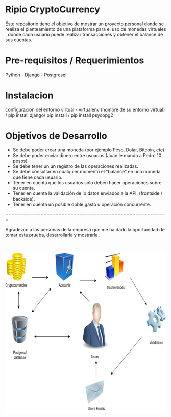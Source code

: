 Ripio CryptoCurrency
=======================================================

Este repositorio tiene el objetivo de mostrar un proyecto 
personal donde se realiza el planteamiento de una plataforma
para el uso de monedas virtuales , donde cada usuario puede
realizar transacciones y obtener el balance de sus cuentas.

Pre-requisitos / Requerimientos
=====================
Python - Django - Postgresql 

Instalacion
=============================

configuracion del entorno virtual - virtualenv (nombre de su entorno virtual) /
 pip install django/
 pip install /
 pip install psycopg2

Objetivos de Desarrollo
=============================
- Se debe poder crear una moneda (por ejemplo Peso, Dolar, Bitcoin, etc)
- Se debe poder enviar dinero entre usuarios (Juan le manda a Pedro 10 pesos)
- Se debe tener un un registro de las operaciones realizadas.
- Se debe consultar en cualquier momento el "balance" en una moneda que tiene cada
  usuario.
- Tener en cuenta que los usuarios sólo deben hacer operaciones sobre su cuenta.
- Tener en cuenta la validación de lo datos enviados a la API. (frontside / backside).
- Tener en cuenta un posible doble gasto u operación concurrente.


=======================================================

Agradezco a las personas de la empresa  que
me ha dado la oportunidad de tomar esta prueba,
desarrollarla y mostrarla .



<br>
<br>


<img src="Ripio/images/Untitled Diagram(1).png" width="800" height="500">
